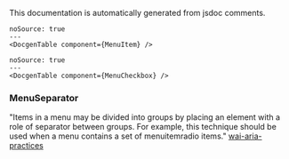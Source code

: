 This documentation is automatically generated from jsdoc comments.

```react
noSource: true
---
<DocgenTable component={MenuItem} />
```

```react
noSource: true
---
<DocgenTable component={MenuCheckbox} />
```

### MenuSeparator

"Items in a menu may be divided into groups by placing an element with a role of separator between groups. For example, this technique should be used when a menu contains a set of menuitemradio items." [wai-aria-practices](www.w3.org/TR/wai-aria-practices-1.1/#menubutton)
